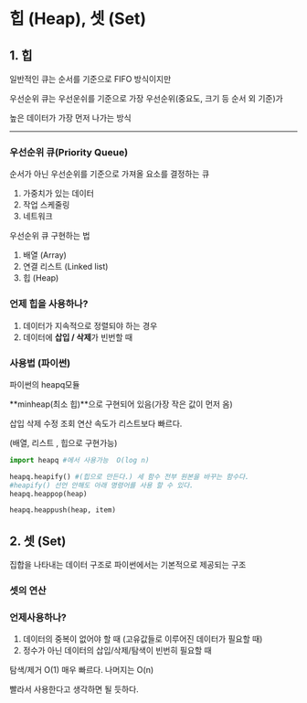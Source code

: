# 힙 (Heap), 셋 (Set)





## 1. 힙 

일반적인 큐는 순서를 기준으로 FIFO 방식이지만 

우선순위 큐는 우선운쉬를 기준으로 가장 우선순위(중요도, 크기 등 순서 외 기준)가

 높은 데이터가 가장 먼저 나가는 방식

---



### 우선순위 큐(Priority Queue)

순서가 아닌 우선순위를 기준으로 가져올 요소를 결정하는 큐

1. 가중치가 있는 데이터
2. 작업 스케줄링
3. 네트워크

우선순위 큐 구현하는 법

1.  배열 (Array)
2.  연결 리스트 (Linked list)
3.  힙 (Heap)



### 언제 힙을 사용하나?

1. 데이터가 지속적으로 정렬되야 하는 경우
2. 데이터에 **삽입 / 삭제**가 빈번할 때



### 사용법 (파이썬)

파이썬의 heapq모듈

**minheap(최소 힙)**으로 구현되어 있음(가장 작은 값이 먼저 옴)

삽입 삭제 수정 조회 연산 속도가 리스트보다 빠르다.

(배열, 리스트 , 힙으로 구현가능)

```python
import heapq #에서 사용가능  O(log n)

heapq.heapify() #(힙으로 만든다.) 세 함수 전부 원본을 바꾸는 함수다.
#heapify() 선언 안해도 아래 명령어를 사용 할 수 있다.
heapq.heappop(heap)

heapq.heappush(heap, item)
```



## 2. 셋 (Set)

집합을 나타내는 데이터 구조로 파이썬에서는 기본적으로 제공되는 구조

### 셋의 연산





### 언제사용하나?

1. 데이터의 중복이 없어야 할 때 (고유값들로 이루어진 데이터가 필요할 때)
2. 정수가 아닌 데이터의 삽입/삭제/탐색이 빈번히 필요할 때

탐색/제거  O(1) 매우 빠르다. 나머지는 O(n)

빨라서 사용한다고 생각하면 될 듯하다.